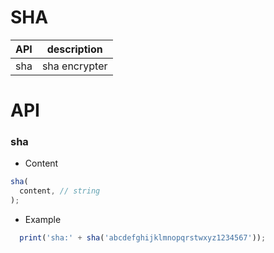# SHA


| API | description |
| --- | --- |
| sha | sha encrypter |

# API 


### sha
* Content

``` js
sha(
  content, // string
);
```

* Example

``` js
  print('sha:' + sha('abcdefghijklmnopqrstwxyz1234567'));
```